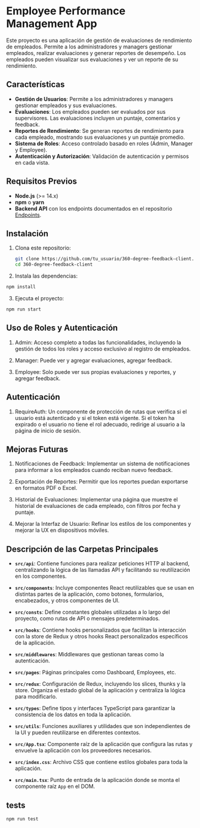 # Employee Performance Management App

Este proyecto es una aplicación de gestión de evaluaciones de rendimiento de empleados. Permite a los administradores y managers gestionar empleados, realizar evaluaciones y generar reportes de desempeño. Los empleados pueden visualizar sus evaluaciones y ver un reporte de su rendimiento.

## Características

- **Gestión de Usuarios**: Permite a los administradores y managers gestionar empleados y sus evaluaciones.
- **Evaluaciones**: Los empleados pueden ser evaluados por sus supervisores. Las evaluaciones incluyen un puntaje, comentarios y feedback.
- **Reportes de Rendimiento**: Se generan reportes de rendimiento para cada empleado, mostrando sus evaluaciones y un puntaje promedio.
- **Sistema de Roles**: Acceso controlado basado en roles (Admin, Manager y Employee).
- **Autenticación y Autorización**: Validación de autenticación y permisos en cada vista.

## Requisitos Previos

- **Node.js** (>= 14.x)
- **npm** o **yarn**
- **Backend API** con los endpoints documentados en el repositorio [Endpoints](https://github.com/jsiman551/360-degree-feedback-api).

## Instalación

1. Clona este repositorio:
   ```bash
   git clone https://github.com/tu_usuario/360-degree-feedback-client.git
   cd 360-degree-feedback-client
   ```

2. Instala las dependencias:
```bash
npm install
```
3. Ejecuta el proyecto:
```bash
npm run start
```

## Uso de Roles y Autenticación
1. Admin: Acceso completo a todas las funcionalidades, incluyendo la gestión de todos los roles y acceso exclusivo al registro de empleados.

2. Manager: Puede ver y agregar evaluaciones, agregar feedback.

3. Employee: Solo puede ver sus propias evaluaciones y reportes, y agregar feedback.

## Autenticación
1. RequireAuth: Un componente de protección de rutas que verifica si el usuario está autenticado y si el token está vigente. Si el token ha expirado o el usuario no tiene el rol adecuado, redirige al usuario a la página de inicio de sesión.

## Mejoras Futuras
1. Notificaciones de Feedback: Implementar un sistema de notificaciones para informar a los empleados cuando reciban nuevo feedback.

2. Exportación de Reportes: Permitir que los reportes puedan exportarse en formatos PDF o Excel.

3. Historial de Evaluaciones: Implementar una página que muestre el historial de evaluaciones de cada empleado, con filtros por fecha y puntaje.

4. Mejorar la Interfaz de Usuario: Refinar los estilos de los componentes y mejorar la UX en dispositivos móviles.

## Descripción de las Carpetas Principales
- **`src/api`**: Contiene funciones para realizar peticiones HTTP al backend, centralizando la lógica de las llamadas API y facilitando su reutilización en los componentes.
  
- **`src/components`**: Incluye componentes React reutilizables que se usan en distintas partes de la aplicación, como botones, formularios, encabezados, y otros componentes de UI.

- **`src/consts`**: Define constantes globales utilizadas a lo largo del proyecto, como rutas de API o mensajes predeterminados.

- **`src/hooks`**: Contiene hooks personalizados que facilitan la interacción con la store de Redux y otros hooks React personalizados específicos de la aplicación.

- **`src/middlewares`**: Middlewares que gestionan tareas como la autenticación.

- **`src/pages`**: Páginas principales como Dashboard, Employees, etc.

- **`src/redux`**: Configuración de Redux, incluyendo los slices, thunks y la store. Organiza el estado global de la aplicación y centraliza la lógica para modificarlo.

- **`src/types`**: Define tipos y interfaces TypeScript para garantizar la consistencia de los datos en toda la aplicación.

- **`src/utils`**: Funciones auxiliares y utilidades que son independientes de la UI y pueden reutilizarse en diferentes contextos.

- **`src/App.tsx`**: Componente raíz de la aplicación que configura las rutas y envuelve la aplicación con los proveedores necesarios.

- **`src/index.css`**: Archivo CSS que contiene estilos globales para toda la aplicación.

- **`src/main.tsx`**: Punto de entrada de la aplicación donde se monta el componente raíz `App` en el DOM.

## tests
```bash
npm run test
```
